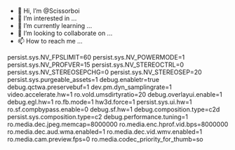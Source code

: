- 👋 Hi, I’m @Scissorboi
- 👀 I’m interested in ...
- 🌱 I’m currently learning ...
- 💞️ I’m looking to collaborate on ...
- 📫 How to reach me ...

<!---
Scissorboi/Scissorboi is a ✨ special ✨ repository because its `README.md` (this file) appears on your GitHub profile.
You can click the Preview link to take a look at your changes.
--->

persist.sys.NV_FPSLIMIT=60
persist.sys.NV_POWERMODE=1
persist.sys.NV_PROFVER=15
persist.sys.NV_STEREOCTRL=0
persist.sys.NV_STEREOSEPCHG=0
persist.sys.NV_STEREOSEP=20
persist.sys.purgeable_assets=1
debug.enabletr=true
debug.qctwa.preservebuf=1
dev.pm.dyn_samplingrate=1
video.accelerate.hw=1
ro.vold.umsdirtyratio=20
debug.overlayui.enable=1
debug.egl.hw=1
ro.fb.mode=1
hw3d.force=1
persist.sys.ui.hw=1
ro.sf.compbypass.enable=0
debug.sf.hw=1
debug.composition.type=c2d
persist.sys.composition.type=c2
debug.performance.tuning=1
ro.media.dec.jpeg.memcap=8000000
ro.media.enc.hprof.vid.bps=8000000
ro.media.dec.aud.wma.enabled=1
ro.media.dec.vid.wmv.enabled=1
ro.media.cam.preview.fps=0
ro.media.codec_priority_for_thumb=so
